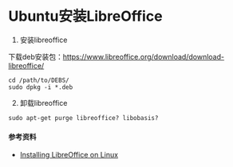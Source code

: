 # Ubuntu安装LibreOffice

1. 安装libreoffice

下载deb安装包：https://www.libreoffice.org/download/download-libreoffice/

```
cd /path/to/DEBS/
sudo dpkg -i *.deb
```

2. 卸载libreoffice

```
sudo apt-get purge libreoffice? libobasis?
```

#### 参考资料

- [Installing LibreOffice on Linux](https://wiki.documentfoundation.org/Documentation/Install/Linux)